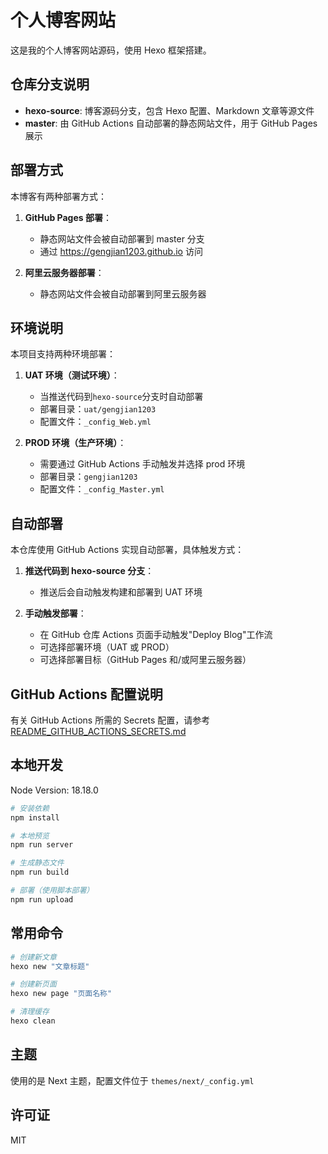 # 个人博客网站

这是我的个人博客网站源码，使用 Hexo 框架搭建。

## 仓库分支说明

- **hexo-source**: 博客源码分支，包含 Hexo 配置、Markdown 文章等源文件
- **master**: 由 GitHub Actions 自动部署的静态网站文件，用于 GitHub Pages 展示

## 部署方式

本博客有两种部署方式：

1. **GitHub Pages 部署**：

   - 静态网站文件会被自动部署到 master 分支
   - 通过 https://gengjian1203.github.io 访问

2. **阿里云服务器部署**：
   - 静态网站文件会被自动部署到阿里云服务器

## 环境说明

本项目支持两种环境部署：

1. **UAT 环境（测试环境）**：

   - 当推送代码到`hexo-source`分支时自动部署
   - 部署目录：`uat/gengjian1203`
   - 配置文件：`_config_Web.yml`

2. **PROD 环境（生产环境）**：
   - 需要通过 GitHub Actions 手动触发并选择 prod 环境
   - 部署目录：`gengjian1203`
   - 配置文件：`_config_Master.yml`

## 自动部署

本仓库使用 GitHub Actions 实现自动部署，具体触发方式：

1. **推送代码到 hexo-source 分支**：

   - 推送后会自动触发构建和部署到 UAT 环境

2. **手动触发部署**：
   - 在 GitHub 仓库 Actions 页面手动触发"Deploy Blog"工作流
   - 可选择部署环境（UAT 或 PROD）
   - 可选择部署目标（GitHub Pages 和/或阿里云服务器）

## GitHub Actions 配置说明

有关 GitHub Actions 所需的 Secrets 配置，请参考 [README_GITHUB_ACTIONS_SECRETS.md](./README_GITHUB_ACTIONS_SECRETS.md)

## 本地开发

Node Version: 18.18.0

```bash
# 安装依赖
npm install

# 本地预览
npm run server

# 生成静态文件
npm run build

# 部署（使用脚本部署）
npm run upload
```

## 常用命令

```bash
# 创建新文章
hexo new "文章标题"

# 创建新页面
hexo new page "页面名称"

# 清理缓存
hexo clean
```

## 主题

使用的是 Next 主题，配置文件位于 `themes/next/_config.yml`

## 许可证

MIT
